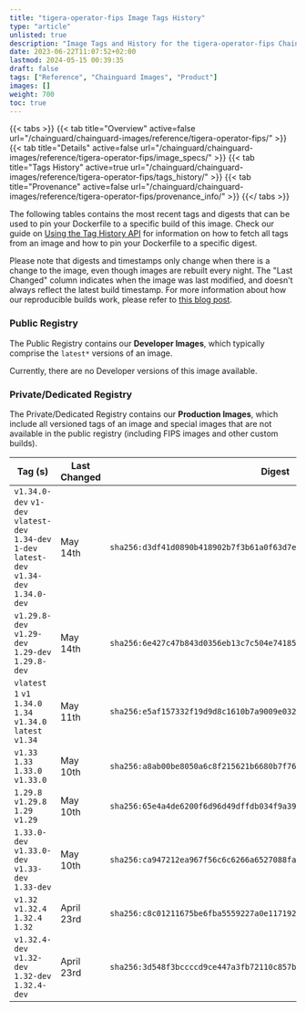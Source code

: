 ```yaml
---
title: "tigera-operator-fips Image Tags History"
type: "article"
unlisted: true
description: "Image Tags and History for the tigera-operator-fips Chainguard Image"
date: 2023-06-22T11:07:52+02:00
lastmod: 2024-05-15 00:39:35
draft: false
tags: ["Reference", "Chainguard Images", "Product"]
images: []
weight: 700
toc: true
---
```


{{< tabs >}}
{{< tab title="Overview" active=false url="/chainguard/chainguard-images/reference/tigera-operator-fips/" >}}
{{< tab title="Details" active=false url="/chainguard/chainguard-images/reference/tigera-operator-fips/image_specs/" >}}
{{< tab title="Tags History" active=true url="/chainguard/chainguard-images/reference/tigera-operator-fips/tags_history/" >}}
{{< tab title="Provenance" active=false url="/chainguard/chainguard-images/reference/tigera-operator-fips/provenance_info/" >}}
{{</ tabs >}}

The following tables contains the most recent tags and digests that can be used to pin your Dockerfile to a specific build of this image. Check our guide on [Using the Tag History API](/chainguard/chainguard-images/using-the-tag-history-api/) for information on how to fetch all tags from an image and how to pin your Dockerfile to a specific digest.

Please note that digests and timestamps only change when there is a change to the image, even though images are rebuilt every night. The "Last Changed" column indicates when the image was last modified, and doesn't always reflect the latest build timestamp. For more information about how our reproducible builds work, please refer to [this blog post](https://www.chainguard.dev/unchained/reproducing-chainguards-reproducible-image-builds).

### Public Registry
The Public Registry contains our **Developer Images**, which typically comprise the `latest*` versions of an image.

Currently, there are no Developer versions of this image available.

### Private/Dedicated Registry
The Private/Dedicated Registry contains our **Production Images**, which include all versioned tags of an image and special images that are not available in the public registry (including FIPS images and other custom builds).

| Tag (s)                                                                                        | Last Changed | Digest                                                                    |
|------------------------------------------------------------------------------------------------|--------------|---------------------------------------------------------------------------|
|  `v1.34.0-dev` `v1-dev` `vlatest-dev` `1.34-dev` `1-dev` `latest-dev` `v1.34-dev` `1.34.0-dev` | May 14th     | `sha256:d3df41d0890b418902b7f3b61a0f63d7e2fdddd53a1826b837944330a36c950d` |
|  `v1.29.8-dev` `v1.29-dev` `1.29-dev` `1.29.8-dev`                                             | May 14th     | `sha256:6e427c47b843d0356eb13c7c504e74185332ff20ce520f4c1917743c8ad151ff` |
|  `vlatest` `1` `v1` `1.34.0` `1.34` `v1.34.0` `latest` `v1.34`                                 | May 11th     | `sha256:e5af157332f19d9d8c1610b7a9009e032cde3b12c4cdf28c2a0691ac5fbcae7b` |
|  `v1.33` `1.33` `1.33.0` `v1.33.0`                                                             | May 10th     | `sha256:a8ab00be8050a6c8f215621b6680b7f765c9cd78d334bab0868e4e5ab13f7394` |
|  `1.29.8` `v1.29.8` `1.29` `v1.29`                                                             | May 10th     | `sha256:65e4a4de6200f6d96d49dffdb034f9a39127b462c94ada0ab1a19cfbd145b5be` |
|  `1.33.0-dev` `v1.33.0-dev` `v1.33-dev` `1.33-dev`                                             | May 10th     | `sha256:ca947212ea967f56c6c6266a6527088fa5061ac50f21dc206a2a94089c71ac3a` |
|  `v1.32` `v1.32.4` `1.32.4` `1.32`                                                             | April 23rd   | `sha256:c8c01211675be6fba5559227a0e117192adb23ba3b3af2c6b8d4b02b04f8bccc` |
|  `v1.32.4-dev` `v1.32-dev` `1.32-dev` `1.32.4-dev`                                             | April 23rd   | `sha256:3d548f3bccccd9ce447a3fb72110c857b6553d50512e7e8f8c68f51dcf44719f` |

